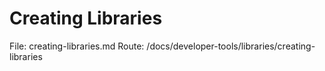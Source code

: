 # Creating Libraries

File: creating-libraries.md
Route: /docs/developer-tools/libraries/creating-libraries
